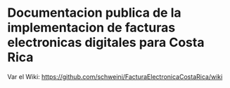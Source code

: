 # Documentacion publica de la implementacion de facturas electronicas digitales para Costa Rica
Var el Wiki: https://github.com/schweini/FacturaElectronicaCostaRica/wiki
